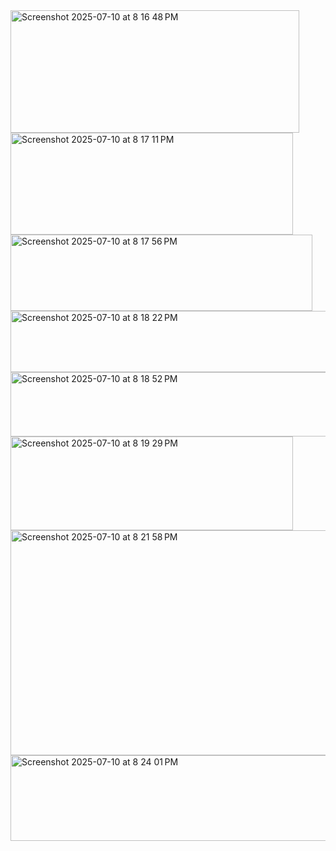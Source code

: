 <img width="462" height="196" alt="Screenshot 2025-07-10 at 8 16 48 PM" src="https://github.com/user-attachments/assets/e6dbf355-9459-463a-9dc4-8a93458e5713" />
<img width="452" height="163" alt="Screenshot 2025-07-10 at 8 17 11 PM" src="https://github.com/user-attachments/assets/c738a20a-91b6-4437-8dfd-ad5ce9e68ac0" />
<img width="483" height="122" alt="Screenshot 2025-07-10 at 8 17 56 PM" src="https://github.com/user-attachments/assets/2f199031-8a58-461b-ac3b-8d931a75ad37" />
<img width="533" height="98" alt="Screenshot 2025-07-10 at 8 18 22 PM" src="https://github.com/user-attachments/assets/8da60715-f9c6-4652-9257-6bd2f00e2679" />
<img width="520" height="103" alt="Screenshot 2025-07-10 at 8 18 52 PM" src="https://github.com/user-attachments/assets/ae2c332e-190d-46b4-bcaa-d933dfd38b75" />
<img width="452" height="150" alt="Screenshot 2025-07-10 at 8 19 29 PM" src="https://github.com/user-attachments/assets/534fb2ac-1ac5-48bc-9433-6878fe7273e1" />
<img width="527" height="360" alt="Screenshot 2025-07-10 at 8 21 58 PM" src="https://github.com/user-attachments/assets/684a8697-9d31-4a1d-889c-33dd57af848b" />
<img width="526" height="137" alt="Screenshot 2025-07-10 at 8 24 01 PM" src="https://github.com/user-attachments/assets/9a5acef7-d337-44b4-859b-c4a771f73bc7" />
